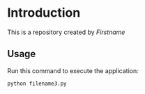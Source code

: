 # Introduction


This is a repository created by *Firstname*


## Usage


Run this command to execute the application:


`python filename3.py`

 

```

